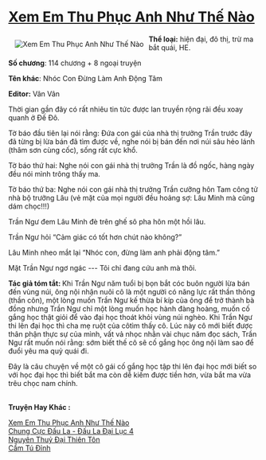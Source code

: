 <a href="https://utruyen.com/truyen/xem-em-thu-phuc-anh-nhu-the-nao/19188/" title="Xem Em Thu Phục Anh Như Thế Nào"><h1>Xem Em Thu Phục Anh Như Thế Nào</h1></a><div style="display:table"><img align="right" style="float: left; padding: 10px;" src="https://utruyen.com/images/story/200x260/xem-em-thu-phuc-anh-nhu-the-nao.jpg" alt="Xem Em Thu Phục Anh Như Thế Nào"><b>Thể loại:</b> hiện đại, đô thị, trừ ma bắt quái, HE.<p></p><b>Số chương</b>: 114 chương + 8 ngoại truyện<p></p><b>Tên khác</b>: Nhóc Con Đừng Làm Anh Động Tâm<p></p><b>Editor:</b> Vân Vân<p></p>Thời gian gần đây có rất nhiêu tin tức được lan truyền rộng rãi đều xoay quanh ở Đế Đô.<p></p>Tờ báo đầu tiên lại nói rằng: Đứa con gái của nhà thị trưởng Trần trước đây đã từng bị lừa bán đã tìm được về, nghe nói bị bán đến nơi núi sâu hẻo lánh (thâm sơn cùng cốc), sống rất cực khổ.<p></p>Tờ báo thứ hai: Nghe nói con gái nhà thị trưởng Trần là đồ ngốc, hàng ngày đều nói mình trông thấy ma.<p></p>Tờ báo thứ ba: Nghe nói con gái nhà thị trưởng Trần cưỡng hôn Tam công tử nhà bộ trưởng Lâu (vẻ mặt của mọi người đều hoảng sợ: Lâu Minh mà cũng dám chọc!!!)<p></p>Trần Ngư đem Lâu Minh đè trên ghế sô pha hôn một hồi lâu.<p></p>Trần Ngư hỏi “Cảm giác có tốt hơn chút nào không?”<p></p>Lâu Minh nheo mắt lại “Nhóc con, đừng làm anh phải động tâm.”<p></p>Mặt Trần Ngư ngơ ngác --- Tôi chỉ đang cứu anh mà thôi.<p></p><b>Tác giả tóm tắt: </b>Khi Trần Ngư năm tuổi bị bọn bắt cóc buôn người lừa bán đến vùng núi, ông nội nhận nuôi cô là một người có năng lực rất thần thông (thần côn), một lòng muốn Trần Ngư kế thừa bí kíp của ông để trở thành bà đồng nhưng Trần Ngư chỉ một lòng muốn học hành đàng hoàng, muốn cố gắng học thật giỏi để vào đại học thoát khỏi vùng núi nghèo. Khi Trần Ngư thi lên đại học thì cha mẹ ruột của côtìm thấy cô. Lúc này cô mới biết được thân phận thực sự của mình, vất vả nhọc nhằn vài chục năm đọc sách, Trần Ngư rất muốn nói rằng: sớm biết thế cô sẽ cố gắng học ông nội làm sao để đuổi yêu ma quỷ quái đi.<p></p>Đây là câu chuyện về một cô gái cố gắng học tập thi lên đại học mới biết so với học đại học thì biết bắt ma còn dễ kiếm được tiền hơn, vừa bắt ma vừa trêu chọc nam chính.</div><p><br><b>Truyện Hay Khác :</b></p><a href="https://utruyen.com/truyen/xem-em-thu-phuc-anh-nhu-the-nao/19188/" alt="Xem Em Thu Phục Anh Như Thế Nào">Xem Em Thu Phục Anh Như Thế Nào</a><br/><a href="https://utruyen.com/truyen/chung-cuc-dau-la-dau-la-dai-luc-4/18485/" alt="Chung Cực Đấu La - Đấu La Đại Lục 4">Chung Cực Đấu La - Đấu La Đại Lục 4</a><br/><a href="https://github.com/quanluxury/ngontinhhot/tree/master/truyenhay/19144" alt="Nguyên Thuỷ Đại Thiên Tôn">Nguyên Thuỷ Đại Thiên Tôn</a><br/><a href="https://github.com/quanluxury/ngontinhhot/tree/master/truyenhay/19036" alt="Cẩm Tú Đỉnh">Cẩm Tú Đỉnh</a><br/>
